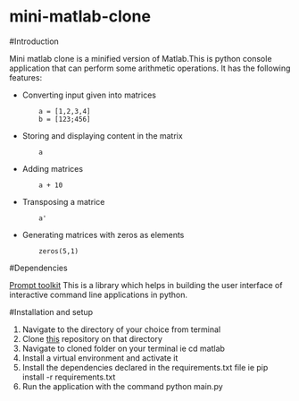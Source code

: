 # mini-matlab-clone

#Introduction

Mini matlab clone is a minified version of Matlab.This is python console application that can perform some arithmetic operations.
It has the following features:
* Converting input given into matrices

          a = [1,2,3,4]
          b = [123;456]
* Storing and displaying content in the matrix

          a
* Adding matrices

          a + 10
* Transposing a matrice
 
          a'
* Generating matrices with zeros as elements

          zeros(5,1)

#Dependencies

[Prompt toolkit](https://github.com/jonathanslenders/python-prompt-toolkit) This is a library which helps in building the user interface of interactive command line applications in python.

#Installation and setup

1. Navigate to the directory of your choice from terminal
2. Clone [this](https://github.com/Elsis-Sitati/bc-9-mini-matlab-clone) repository on that directory
3. Navigate to cloned folder on your terminal ie cd matlab
4. Install a virtual environment and activate it
5. Install the dependencies declared in the requirements.txt file ie pip install -r requirements.txt
6. Run the application with the command python main.py

